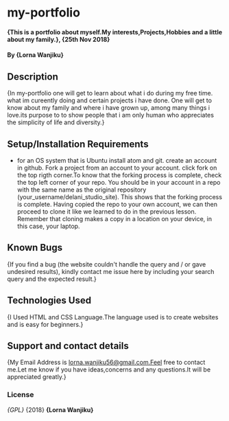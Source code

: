 # my-portfolio
#### {This is a portfolio about myself.My interests,Projects,Hobbies and a little about my family.}, {25th Nov 2018}
#### By **{Lorna Wanjiku}**
## Description
{In my-portfolio one will get to learn about what i do during my free time. what im cureently doing and certain projects i have done. One will get to know about my family and where i have grown up, among many things i love.its purpose to to show people that i am only human who appreciates the simplicity of life and diversity.}
## Setup/Installation Requirements
* for an OS system that is Ubuntu install atom and git.
create an account in github.
Fork a project from an account to your account.
click fork on the top rigth corner.To know that the forking process is complete, check the top left corner of your repo. You should be in your account in a repo with the same name as the original repository (your_username/delani_studio_site). This shows that the forking process is complete. Having copied the repo to your own account, we can then proceed to clone it like we learned to do in the previous lesson. Remember that cloning makes a copy in a location on your device, in this case, your laptop. 
## Known Bugs
{If you find a bug (the website couldn't handle the query and / or gave undesired results), kindly contact me issue here by including your search query and the expected result.}
## Technologies Used
{I Used HTML and CSS Language.The language used is to create websites and is easy for beginners.}
## Support and contact details
{My Email Address is lorna.wanjiku56@gmail.com.Feel free to contact me.Let me know if you have ideas,concerns and any questions.It will be appreciated greatly.}
### License
*{GPL}* {2018} **{Lorna Wanjiku}**
